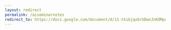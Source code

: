 ```yaml
---
layout: redirect
permalink: /aiseminarnotes
redirect_to: https://docs.google.com/document/d/11-tkibjqxbrUDwnJnKOMpomWM4-fBLPsO13VjVZmJFo/edit?usp=sharing
---
```

